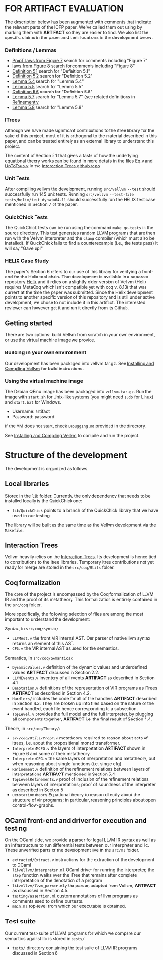# FOR ARTIFACT EVALUATION

The description below has been augmented with comments that indicate the
relevant parts of the ICFP paper.  We've called them out using by marking them
with **ARTIFACT** so they are easier to find.  We also list the specific claims
in the paper and their locations in the development below:

### Definitions / Lemmas 

- [PropT laws from Figure 7](src/coq/Utils/PropT.v) search for comments including "Figure 7"
- [laws from Figure 8](src/coq/Utils/PropT.v) search for comments including "Figure 8"
- [Definition 5.1](src/coq/Utils/PropT.v) search for "Definition 5.1"
- [Definition 5.2](src/coq/Utils/PropT.v) search for "Definition 5.2"
- [Lemma 5.4](src/coq/Utils/PropT.v) search for "Lemma 5.4"
- [Lemma 5.5](src/coq/Utils/PropT.v) search for "Lemma 5.5"
- [Definition 5.6](src/coq/Theory/Refinement.v) search for "Definition 5.6"
- [Lemma 5.7](src/coq/Theory/TopLevelRefinements.v) search for "Lemma 5.7" (see related definitions in [Refinement.v](src/coq/Theory/Refinement.v)
- [Lemma 5.8](src/coq/Theory/TopLevelRefinements.v) search for "Lemma 5.8"

### ITrees ###

Although we have made significant contributions to the itree library for the sake of this project, most of it
is orthogonal to the material described in this paper, and can be treated entirely as an external library to understand this project.

The content of Section 5.1 that gives a taste of how the underlying equational theory works can be found in more details in
the files [Eq.v](https://github.com/DeepSpec/InteractionTrees/blob/master/theories/Eq/Eq.v) and [UpToTaus.v](https://github.com/DeepSpec/InteractionTrees/blob/master/theories/Eq/UpToTaus.v) in the [Interaction Trees github repo](https://github.com/DeepSpec/InteractionTrees)


### Unit Tests

After compiling vellvm the development, running `src/vellvm --test` should successfully run 145 unit tests.  Running
`src/vellvm --test-file tests/helix/test_dynwin64.ll` should successfully run the HELIX test case mentioned in Section 7 of the paper.

### QuickChick Tests

The QuickChick tests can be run using the command `make qc-tests` in
the source directory. This test generates random LLVM programs that
are then run with the Vellvm interpreter and the `clang` compiler
(which must also be installed). If QuickChick fails to find a counterexample (i.e., the tests pass) it will say "Gave up!"

[comment]: # (TODO: Calvin add something here)


### HELIX Case Study

The paper's Section 6 refers to our use of this library for verifying a
front-end for the Helix tool chain.  That development is available in a separate
repository [Helix](https://github.com/vzaliva/helix) and it relies on a slightly
older version of Vellvm (Helix requires MetaCoq which isn't compatible yet with
coq v. 8.13) that was current at the time the paper was submitted. 
Since the Helix development points to another specific version of this repository and
is still under active development, we chose to not include it in this artifact. 
The interested reviewer can however get it and run it directly from its Github.

## Getting started

There are two options: build Vellvm from scratch in your own environment, or
use the virtual machine image we provide.

### Building in your own environment
Our development has been packaged into vellvm.tar.gz. See [Installing and Compiling Vellvm](#installing-and-compiling-vellvm) for build instructions.


### Using the virtual machine image
The Debian QEmu image has been packaged into `vellvm.tar.gz`. 
Run the image with `start.sh` for Unix-like systems (you might need `sudo` for 
Linux) and `start.bat` for Windows.

 * Username: artifact
 * Password: password

If the VM does not start, check `Debugging.md` provided in the directory.

See [Installing and Compiling Vellvm](#installing-and-compiling-vellvm) to 
compile and run the project.

# Structure of the development

The development is organized as follows.

## Local libraries

Stored in the `lib` folder. Currently, the only dependency that needs to be installed locally is the QuickChick one:
- `lib/QuickChick` points to a branch of the QuickChick library that we have used in our testing

The library will be built as the same time as the Vellvm development via the `Makefile`.

## Interaction Trees

Vellvm heavily relies on the [Interaction Trees](https://github.com/DeepSpec/InteractionTrees). Its development is hence 
tied to contributions to the itree libraries. Temporary itree contributions not yet ready for merge are stored in the `src/coq/Utils` 
folder.

## Coq formalization

The core of the project is encompassed by the Coq formalization of LLVM IR and the proof of its metatheory. 
This formalization is entirely contained in the `src/coq` folder. 

More specifically, the following selection of files are among the most important to understand the development:

Syntax, in `src/coq/Syntax/`
- `LLVMAst.v` the front VIR internal AST. Our parser of native llvm syntax returns an element of this AST.
- `CFG.v`     the VIR internal AST as used for the semantics. 

Semantics, in `src/coq/Semantics/`:
- `DynamicValues.v` definition of the dynamic values and underdefined values **ARTIFACT** discussed in Section 2.2.
- `LLVMEvents.v`    inventory of all events **ARTIFACT** as described in Section 4.1.
- `Denotation.v`    definitions of the representation of VIR programs as ITrees **ARTIFACT** as described in Section 4.2.
- `Handlers/`       includes the code for all of the handlers **ARTIFACT** described in Section 4.3. They are broken up into files based on the nature of the event handled, each file hence corresponding to a subsection.
- `TopLevel.v`      provides the full model and the full interpreter, by plugging all components together, **ARTIFACT** i.e. the final result of Section 4.4.

Theory, in `src/coq/Theory/`:
- `src/coq/Utils/PropT.v` metatheory required to reason about sets of itrees, i.e. about the propositional monad transformer.
- `InterpreterMCFG.v`     the layers of interpretation **ARTIFACT** shown in Figure 6 and some of their metatheory
- `InterpreterCFG.v`      the same layers of interpretation and metatheory, but when reasoning about single functions (i.e. single cfg)
- `Refinement.v`          definition of the refinement relations between layers of interpretations **ARTIFACT** mentioned in Section 5.4
- `TopLevelRefinements.v` proof of inclusion of the refinement relations between layers of interpretations; proof of soundness of the interpreter as described in Section 5
- `DenotationTheory`      Equational theory to reason directly about the structure of vir programs; in particular, reasoning principles about open control-flow-graphs.

## OCaml front-end and driver for execution and testing

On the OCaml side, we provide a parser for legal LLVM IR syntax as well as an
infrastructure to run differential tests between our interpreter and llc.
These unverified parts of the development live in the `src/ml` folder.

- `extracted/Extract.v`    instructions for the extraction of the development to OCaml
- `libvellvm/interpreter.ml`  OCaml driver for running the interpreter; the `step` function walks over the ITree that remains after complete interpretation of the denotation of a program
- `libvellvm/llvm_parser.mly` the parser, adapted from Vellvm, **ARTIFACT** as discussed in Section 4.5.
- `testing/assertion.ml`   custom annotations of llvm programs as comments used to define our tests.
- `main.ml`                top-level from which our executable is obtained.

## Test suite

Our current test-suite of LLVM programs for which we compare our semantics against llc is stored in `tests/`

- `tests/` directory containing the test suite of LLVM IR programs discussed in Section 6
